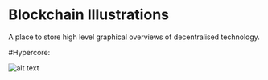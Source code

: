 # Blockchain Illustrations

A place to store high level graphical overviews of decentralised technology.

#Hypercore:


![alt text](https://github.com/4c656554/BlockchainIllustrations/Hypercore/blob/2021-02-06-1534-v0-HypercoreAppsLo.png?raw=true)
